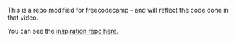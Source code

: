 This is a repo modified for freecodecamp - and will reflect the code done in that video.

You can see the [inspiration repo here.](https://github.com/PatrickAlphaC/aave_brownie_py)
